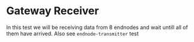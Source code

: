 # Gateway Receiver

In this test we will be receiving data from 8 endnodes and wait untill all of them have arrived. 
Also see `endnode-transmitter` test
